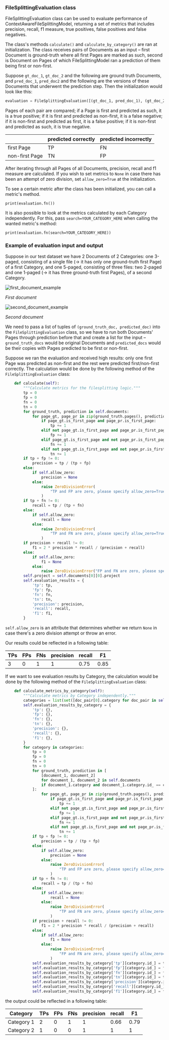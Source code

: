 ### FileSplittingEvaluation class

FileSplittingEvaluation class can be used to evaluate performance of ContextAwareFileSplittingModel, returning a set of 
metrics that includes precision, recall, f1 measure, true positives, false positives and false negatives. 

The class's methods `calculate()` and `calculate_by_category()` are ran at initialization. The class receives pairs of 
Documents as an input – first Document is ground-truth where all first Pages are marked as such, second is Document on 
Pages of which FileSplittingModel ran a prediction of them being first or non-first. 

Suppose `gt_doc_1`, `gt_doc_2` and the following are ground truth Documents, and `pred_doc_1`, `pred_doc2` and the 
following are the versions of these Documents that underwent the prediction step. Then the initialization would look 
like this:
```python
evaluation = FileSplittingEvaluation([(gt_doc_1, pred_doc_1), (gt_doc_2, pred_doc_2), ...])
```

Pages of each pair are compared; if a Page is first and predicted as such, it is a true positive; if it is first and 
predicted as non-first, it is a false negative; if it is non-first and predicted as first, it is a false positive; if 
it is non-first and predicted as such, it is true negative. 

|  | predicted correctly | predicted incorrectly |
| ------ | ------ | ------ |
|    first Page    |    TP    | FN |
|    non-first Page    |   TN     | FP |

After iterating through all Pages of all Documents, precision, recall and f1 measure are calculated. If you wish to set 
metrics to `None` in case there has been an attempt of zero division, set `allow_zero=True` at the initialization.


To see a certain metric after the class has been initialized, you can call a metric's method. 
```
print(evaluation.fn())
```

It is also possible to look at the metrics calculated by each Category independently. For this, pass `search=YOUR_CATEGORY_HERE` when calling the wanted metric's method: 
```
print(evaluation.fn(search=YOUR_CATEGORY_HERE))
``` 

### Example of evaluation input and output 

Suppose in our test dataset we have 2 Documents of 2 Categories: one 3-paged, consisting of a single file (-> it has only one ground-truth first Page) of a first Category, and one 5-paged, consisting of three files: two 2-paged and one 1-paged (-> it has three ground-truth first Pages), of a second Category.

![first_document_example](image_1.png)  

_First document_

![second_document_example](image_2.png)

_Second document_

We need to pass a list of tuples of `(ground_truth_doc, predicted_doc)` into the `FileSplittingEvaluation` class, so we have to run both Documents' Pages through prediction before that and create a list for the input – `ground_truth_docs` would be original Documents and `predicted_docs` would be their copies with Pages predicted to be first or non-first.

Suppose we ran the evaluation and received high results: only one first Page was predicted as non-first and the rest 
were predicted first/non-first correctly. The calculation would be done by the following method of the 
`FileSplittingEvaluation` class:
```python
    def calculate(self):
        """Calculate metrics for the filesplitting logic."""
        tp = 0
        fp = 0
        fn = 0
        tn = 0
        for ground_truth, prediction in self.documents:
            for page_gt, page_pr in zip(ground_truth.pages(), prediction.pages()):
                if page_gt.is_first_page and page_pr.is_first_page:
                    tp += 1
                elif not page_gt.is_first_page and page_pr.is_first_page:
                    fp += 1
                elif page_gt.is_first_page and not page_pr.is_first_page:
                    fn += 1
                elif not page_gt.is_first_page and not page_pr.is_first_page:
                    tn += 1
        if tp + fp != 0:
            precision = tp / (tp + fp)
        else:
            if self.allow_zero:
                precision = None
            else:
                raise ZeroDivisionError(
                    "TP and FP are zero, please specify allow_zero=True if you want precision to be None."
                )
        if tp + fn != 0:
            recall = tp / (tp + fn)
        else:
            if self.allow_zero:
                recall = None
            else:
                raise ZeroDivisionError(
                    "TP and FN are zero, please specify allow_zero=True if you want recall to be None."
                )
        if precision + recall != 0:
            f1 = 2 * precision * recall / (precision + recall)
        else:
            if self.allow_zero:
                f1 = None
            else:
                raise ZeroDivisionError("FP and FN are zero, please specify allow_zero=True if you want F1 to be None.")
        self.project = self.documents[0][0].project
        self.evaluation_results = {
            'tp': tp,
            'fp': fp,
            'fn': fn,
            'tn': tn,
            'precision': precision,
            'recall': recall,
            'f1': f1,
        }
```
`self.allow_zero` is an attribute that determines whether we return `None` in case there's a zero division attempt or 
throw an error.

Our results could be reflected in a following table:

| TPs | FPs | FNs | precision | recall | F1    |
| ---- | ---- | ----- | ---- | ---- |-------|
| 3 | 0 | 1 | 1 | 0.75 | 0.85  |

If we want to see evaluation results by Category, the calculation would be done by the following method of the 
`FileSplittingEvaluation` class:
```python
    def calculate_metrics_by_category(self):
        """Calculate metrics by Category independently."""
        categories = list(set([doc_pair[0].category for doc_pair in self.documents]))
        self.evaluation_results_by_category = {
            'tp': {},
            'fp': {},
            'fn': {},
            'tn': {},
            'precision': {},
            'recall': {},
            'f1': {},
        }
        for category in categories:
            tp = 0
            fp = 0
            fn = 0
            tn = 0
            for ground_truth, prediction in [
                [document_1, document_2]
                for document_1, document_2 in self.documents
                if document_1.category and document_1.category.id_ == category.id_
            ]:
                for page_gt, page_pr in zip(ground_truth.pages(), prediction.pages()):
                    if page_gt.is_first_page and page_pr.is_first_page:
                        tp += 1
                    elif not page_gt.is_first_page and page_pr.is_first_page:
                        fp += 1
                    elif page_gt.is_first_page and not page_pr.is_first_page:
                        fn += 1
                    elif not page_gt.is_first_page and not page_pr.is_first_page:
                        tn += 1
            if tp + fp != 0:
                precision = tp / (tp + fp)
            else:
                if self.allow_zero:
                    precision = None
                else:
                    raise ZeroDivisionError(
                        "TP and FP are zero, please specify allow_zero=True if you want precision to be None."
                    )
            if tp + fn != 0:
                recall = tp / (tp + fn)
            else:
                if self.allow_zero:
                    recall = None
                else:
                    raise ZeroDivisionError(
                        "TP and FN are zero, please specify allow_zero=True if you want recall to be None."
                    )
            if precision + recall != 0:
                f1 = 2 * precision * recall / (precision + recall)
            else:
                if self.allow_zero:
                    f1 = None
                else:
                    raise ZeroDivisionError(
                        "FP and FN are zero, please specify allow_zero=True if you want F1 to be None."
                    )
            self.evaluation_results_by_category['tp'][category.id_] = tp
            self.evaluation_results_by_category['fp'][category.id_] = fp
            self.evaluation_results_by_category['fn'][category.id_] = fn
            self.evaluation_results_by_category['tn'][category.id_] = tn
            self.evaluation_results_by_category['precision'][category.id_] = precision
            self.evaluation_results_by_category['recall'][category.id_] = recall
            self.evaluation_results_by_category['f1'][category.id_] = f1
```

the output could be reflected in a following table:

| Category | TPs | FPs | FNs | precision | recall | F1    |
| ---- | ---- | ---- | ---- | ---- | ---- |-------|
| Category 1 | 2 | 0 | 1 | 1 | 0.66 | 0.79  |
| Category 2 | 1 | 0 | 0 | 1 | 1 | 1     |
